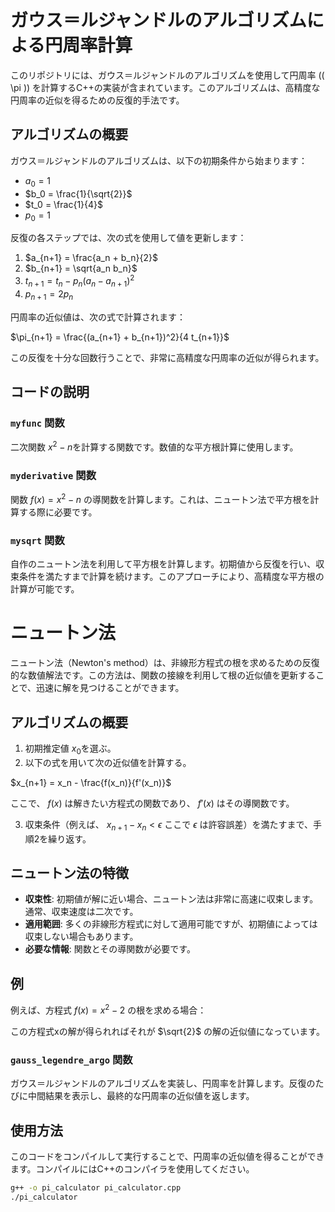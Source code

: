 # ガウス＝ルジャンドルのアルゴリズムによる円周率計算

このリポジトリには、ガウス＝ルジャンドルのアルゴリズムを使用して円周率 (\( \pi \)) を計算するC++の実装が含まれています。このアルゴリズムは、高精度な円周率の近似を得るための反復的手法です。

## アルゴリズムの概要

ガウス＝ルジャンドルのアルゴリズムは、以下の初期条件から始まります：

- $a_0 = 1$
- $b_0 = \frac{1}{\sqrt{2}}$
- $t_0 = \frac{1}{4}$
- $p_0 = 1$

反復の各ステップでは、次の式を使用して値を更新します：

1. $a_{n+1} = \frac{a_n + b_n}{2}$
2. $b_{n+1} = \sqrt{a_n b_n}$
3. $t_{n+1} = t_n - p_n (a_n - a_{n+1})^2$
4. $p_{n+1} = 2 p_n$

円周率の近似値は、次の式で計算されます：

$\pi_{n+1} = \frac{(a_{n+1} + b_{n+1})^2}{4 t_{n+1}}$

この反復を十分な回数行うことで、非常に高精度な円周率の近似が得られます。

## コードの説明

### `myfunc` 関数

二次関数 $x^2 - n$を計算する関数です。数値的な平方根計算に使用します。

### `myderivative` 関数

関数 $f(x) = x^2 - n$ の導関数を計算します。これは、ニュートン法で平方根を計算する際に必要です。

### `mysqrt` 関数

自作のニュートン法を利用して平方根を計算します。初期値から反復を行い、収束条件を満たすまで計算を続けます。このアプローチにより、高精度な平方根の計算が可能です。

# ニュートン法

ニュートン法（Newton's method）は、非線形方程式の根を求めるための反復的な数値解法です。この方法は、関数の接線を利用して根の近似値を更新することで、迅速に解を見つけることができます。

## アルゴリズムの概要

1. 初期推定値 $x_0$を選ぶ。
2. 以下の式を用いて次の近似値を計算する。

$x_{n+1} = x_n - \frac{f(x_n)}{f'(x_n)}$

ここで、 $f(x)$ は解きたい方程式の関数であり、 $f'(x)$ はその導関数です。

3. 収束条件（例えば、 $x_{n+1} - x_n < \epsilon$ ここで $\epsilon$ は許容誤差）を満たすまで、手順2を繰り返す。

## ニュートン法の特徴

- **収束性**: 初期値が解に近い場合、ニュートン法は非常に高速に収束します。通常、収束速度は二次です。
- **適用範囲**: 多くの非線形方程式に対して適用可能ですが、初期値によっては収束しない場合もあります。
- **必要な情報**: 関数とその導関数が必要です。

## 例

例えば、方程式 $f(x) = x^2 - 2$ の根を求める場合：

この方程式xの解が得られればそれが $\sqrt{2}$ の解の近似値になっています。

### `gauss_legendre_argo` 関数

ガウス＝ルジャンドルのアルゴリズムを実装し、円周率を計算します。反復のたびに中間結果を表示し、最終的な円周率の近似値を返します。

## 使用方法

このコードをコンパイルして実行することで、円周率の近似値を得ることができます。コンパイルにはC++のコンパイラを使用してください。

```bash
g++ -o pi_calculator pi_calculator.cpp
./pi_calculator
